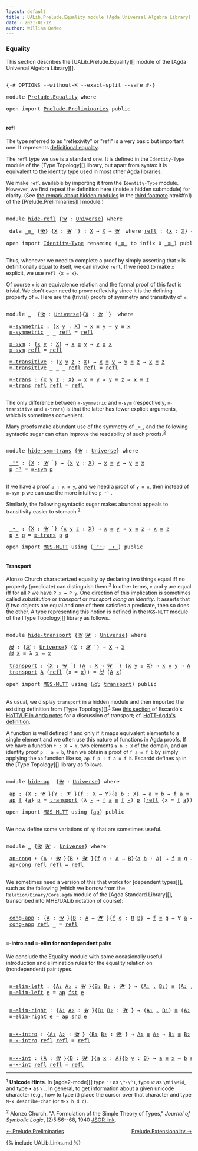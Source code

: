 ```yaml
---
layout: default
title : UALib.Prelude.Equality module (Agda Universal Algebra Library)
date : 2021-01-12
author: William DeMeo
---
```


### <a id="equality">Equality</a>

This section describes the [UALib.Prelude.Equality][] module of the [Agda Universal Algebra Library][].

<pre class="Agda">

<a id="291" class="Symbol">{-#</a> <a id="295" class="Keyword">OPTIONS</a> <a id="303" class="Pragma">--without-K</a> <a id="315" class="Pragma">--exact-split</a> <a id="329" class="Pragma">--safe</a> <a id="336" class="Symbol">#-}</a>

<a id="341" class="Keyword">module</a> <a id="348" href="Prelude.Equality.html" class="Module">Prelude.Equality</a> <a id="365" class="Keyword">where</a>

<a id="372" class="Keyword">open</a> <a id="377" class="Keyword">import</a> <a id="384" href="Prelude.Preliminaries.html" class="Module">Prelude.Preliminaries</a> <a id="406" class="Keyword">public</a>

</pre>

#### <a id="refl">refl</a>

The type referred to as "reflexivity" or "refl" is a very basic but important one. It represents [definitional equality](https://ncatlab.org/nlab/show/equality#definitional_equality).

The `refl` type we use is a standard one. It is defined in the `Identity-Type` module of the [Type Topology][] library, but apart from syntax it is equivalent to the identity type used in most other Agda libraries.

We make `refl` available by importing it from the `Identity-Type` module.  However, we first repeat the definition here (inside a hidden submodule) for clarity. (See [the remark about hidden modules](Prelude.Equality.html#fn3) in the [third footnote](Prelude.Preliminaries.html#fn3).html#fn1) of the [Prelude.Preliminaries][] module.)

<pre class="Agda">

<a id="1205" class="Keyword">module</a> <a id="hide-refl"></a><a id="1212" href="Prelude.Equality.html#1212" class="Module">hide-refl</a> <a id="1222" class="Symbol">{</a><a id="1223" href="Prelude.Equality.html#1223" class="Bound">𝓤</a> <a id="1225" class="Symbol">:</a> <a id="1227" href="Agda.Primitive.html#423" class="Postulate">Universe</a><a id="1235" class="Symbol">}</a> <a id="1237" class="Keyword">where</a>

 <a id="1245" class="Keyword">data</a> <a id="hide-refl._≡_"></a><a id="1250" href="Prelude.Equality.html#1250" class="Datatype Operator">_≡_</a> <a id="1254" class="Symbol">{</a><a id="1255" href="Prelude.Equality.html#1255" class="Bound">𝓤</a><a id="1256" class="Symbol">}</a> <a id="1258" class="Symbol">{</a><a id="1259" href="Prelude.Equality.html#1259" class="Bound">X</a> <a id="1261" class="Symbol">:</a> <a id="1263" href="Prelude.Equality.html#1255" class="Bound">𝓤</a> <a id="1265" href="Universes.html#403" class="Function Operator">̇</a> <a id="1267" class="Symbol">}</a> <a id="1269" class="Symbol">:</a> <a id="1271" href="Prelude.Equality.html#1259" class="Bound">X</a> <a id="1273" class="Symbol">→</a> <a id="1275" href="Prelude.Equality.html#1259" class="Bound">X</a> <a id="1277" class="Symbol">→</a> <a id="1279" href="Prelude.Equality.html#1255" class="Bound">𝓤</a> <a id="1281" href="Universes.html#403" class="Function Operator">̇</a> <a id="1283" class="Keyword">where</a> <a id="hide-refl._≡_.refl"></a><a id="1289" href="Prelude.Equality.html#1289" class="InductiveConstructor">refl</a> <a id="1294" class="Symbol">:</a> <a id="1296" class="Symbol">{</a><a id="1297" href="Prelude.Equality.html#1297" class="Bound">x</a> <a id="1299" class="Symbol">:</a> <a id="1301" href="Prelude.Equality.html#1259" class="Bound">X</a><a id="1302" class="Symbol">}</a> <a id="1304" class="Symbol">→</a> <a id="1306" href="Prelude.Equality.html#1297" class="Bound">x</a> <a id="1308" href="Prelude.Equality.html#1250" class="Datatype Operator">≡</a> <a id="1310" href="Prelude.Equality.html#1297" class="Bound">x</a>

<a id="1313" class="Keyword">open</a> <a id="1318" class="Keyword">import</a> <a id="1325" href="Identity-Type.html" class="Module">Identity-Type</a> <a id="1339" class="Keyword">renaming</a> <a id="1348" class="Symbol">(</a><a id="1349" href="Identity-Type.html#121" class="Datatype Operator">_≡_</a> <a id="1353" class="Symbol">to</a> <a id="1356" class="Keyword">infix</a> <a id="1362" class="Number">0</a> <a id="_≡_"></a><a id="1364" href="Prelude.Equality.html#1364" class="Datatype Operator">_≡_</a><a id="1367" class="Symbol">)</a> <a id="1369" class="Keyword">public</a>

</pre>

Thus, whenever we need to complete a proof by simply asserting that `x` is definitionally equal to itself, we can invoke `refl`.  If we need to make `x` explicit, we use `refl {x = x}`.

Of course `≡` is an equivalence relation and the formal proof of this fact is trivial. We don't even need to prove reflexivity since it is the defining property of `≡`.  Here are the (trivial) proofs of symmetry and transitivity of `≡`.

<pre class="Agda">

<a id="1828" class="Keyword">module</a> <a id="1835" href="Prelude.Equality.html#1835" class="Module">_</a>  <a id="1838" class="Symbol">{</a><a id="1839" href="Prelude.Equality.html#1839" class="Bound">𝓤</a> <a id="1841" class="Symbol">:</a> <a id="1843" href="Agda.Primitive.html#423" class="Postulate">Universe</a><a id="1851" class="Symbol">}{</a><a id="1853" href="Prelude.Equality.html#1853" class="Bound">X</a> <a id="1855" class="Symbol">:</a> <a id="1857" href="Prelude.Equality.html#1839" class="Bound">𝓤</a> <a id="1859" href="Universes.html#403" class="Function Operator">̇</a> <a id="1861" class="Symbol">}</a>  <a id="1864" class="Keyword">where</a>

 <a id="1872" href="Prelude.Equality.html#1872" class="Function">≡-symmetric</a> <a id="1884" class="Symbol">:</a> <a id="1886" class="Symbol">(</a><a id="1887" href="Prelude.Equality.html#1887" class="Bound">x</a> <a id="1889" href="Prelude.Equality.html#1889" class="Bound">y</a> <a id="1891" class="Symbol">:</a> <a id="1893" href="Prelude.Equality.html#1853" class="Bound">X</a><a id="1894" class="Symbol">)</a> <a id="1896" class="Symbol">→</a> <a id="1898" href="Prelude.Equality.html#1887" class="Bound">x</a> <a id="1900" href="Prelude.Equality.html#1364" class="Datatype Operator">≡</a> <a id="1902" href="Prelude.Equality.html#1889" class="Bound">y</a> <a id="1904" class="Symbol">→</a> <a id="1906" href="Prelude.Equality.html#1889" class="Bound">y</a> <a id="1908" href="Prelude.Equality.html#1364" class="Datatype Operator">≡</a> <a id="1910" href="Prelude.Equality.html#1887" class="Bound">x</a>
 <a id="1913" href="Prelude.Equality.html#1872" class="Function">≡-symmetric</a> <a id="1925" class="Symbol">_</a> <a id="1927" class="Symbol">_</a> <a id="1929" href="Identity-Type.html#162" class="InductiveConstructor">refl</a> <a id="1934" class="Symbol">=</a> <a id="1936" href="Identity-Type.html#162" class="InductiveConstructor">refl</a>

 <a id="1943" href="Prelude.Equality.html#1943" class="Function">≡-sym</a> <a id="1949" class="Symbol">:</a> <a id="1951" class="Symbol">{</a><a id="1952" href="Prelude.Equality.html#1952" class="Bound">x</a> <a id="1954" href="Prelude.Equality.html#1954" class="Bound">y</a> <a id="1956" class="Symbol">:</a> <a id="1958" href="Prelude.Equality.html#1853" class="Bound">X</a><a id="1959" class="Symbol">}</a> <a id="1961" class="Symbol">→</a> <a id="1963" href="Prelude.Equality.html#1952" class="Bound">x</a> <a id="1965" href="Prelude.Equality.html#1364" class="Datatype Operator">≡</a> <a id="1967" href="Prelude.Equality.html#1954" class="Bound">y</a> <a id="1969" class="Symbol">→</a> <a id="1971" href="Prelude.Equality.html#1954" class="Bound">y</a> <a id="1973" href="Prelude.Equality.html#1364" class="Datatype Operator">≡</a> <a id="1975" href="Prelude.Equality.html#1952" class="Bound">x</a>
 <a id="1978" href="Prelude.Equality.html#1943" class="Function">≡-sym</a> <a id="1984" href="Identity-Type.html#162" class="InductiveConstructor">refl</a> <a id="1989" class="Symbol">=</a> <a id="1991" href="Identity-Type.html#162" class="InductiveConstructor">refl</a>

 <a id="1998" href="Prelude.Equality.html#1998" class="Function">≡-transitive</a> <a id="2011" class="Symbol">:</a> <a id="2013" class="Symbol">(</a><a id="2014" href="Prelude.Equality.html#2014" class="Bound">x</a> <a id="2016" href="Prelude.Equality.html#2016" class="Bound">y</a> <a id="2018" href="Prelude.Equality.html#2018" class="Bound">z</a> <a id="2020" class="Symbol">:</a> <a id="2022" href="Prelude.Equality.html#1853" class="Bound">X</a><a id="2023" class="Symbol">)</a> <a id="2025" class="Symbol">→</a> <a id="2027" href="Prelude.Equality.html#2014" class="Bound">x</a> <a id="2029" href="Prelude.Equality.html#1364" class="Datatype Operator">≡</a> <a id="2031" href="Prelude.Equality.html#2016" class="Bound">y</a> <a id="2033" class="Symbol">→</a> <a id="2035" href="Prelude.Equality.html#2016" class="Bound">y</a> <a id="2037" href="Prelude.Equality.html#1364" class="Datatype Operator">≡</a> <a id="2039" href="Prelude.Equality.html#2018" class="Bound">z</a> <a id="2041" class="Symbol">→</a> <a id="2043" href="Prelude.Equality.html#2014" class="Bound">x</a> <a id="2045" href="Prelude.Equality.html#1364" class="Datatype Operator">≡</a> <a id="2047" href="Prelude.Equality.html#2018" class="Bound">z</a>
 <a id="2050" href="Prelude.Equality.html#1998" class="Function">≡-transitive</a> <a id="2063" class="Symbol">_</a> <a id="2065" class="Symbol">_</a> <a id="2067" class="Symbol">_</a> <a id="2069" href="Identity-Type.html#162" class="InductiveConstructor">refl</a> <a id="2074" href="Identity-Type.html#162" class="InductiveConstructor">refl</a> <a id="2079" class="Symbol">=</a> <a id="2081" href="Identity-Type.html#162" class="InductiveConstructor">refl</a>

 <a id="2088" href="Prelude.Equality.html#2088" class="Function">≡-trans</a> <a id="2096" class="Symbol">:</a> <a id="2098" class="Symbol">{</a><a id="2099" href="Prelude.Equality.html#2099" class="Bound">x</a> <a id="2101" href="Prelude.Equality.html#2101" class="Bound">y</a> <a id="2103" href="Prelude.Equality.html#2103" class="Bound">z</a> <a id="2105" class="Symbol">:</a> <a id="2107" href="Prelude.Equality.html#1853" class="Bound">X</a><a id="2108" class="Symbol">}</a> <a id="2110" class="Symbol">→</a> <a id="2112" href="Prelude.Equality.html#2099" class="Bound">x</a> <a id="2114" href="Prelude.Equality.html#1364" class="Datatype Operator">≡</a> <a id="2116" href="Prelude.Equality.html#2101" class="Bound">y</a> <a id="2118" class="Symbol">→</a> <a id="2120" href="Prelude.Equality.html#2101" class="Bound">y</a> <a id="2122" href="Prelude.Equality.html#1364" class="Datatype Operator">≡</a> <a id="2124" href="Prelude.Equality.html#2103" class="Bound">z</a> <a id="2126" class="Symbol">→</a> <a id="2128" href="Prelude.Equality.html#2099" class="Bound">x</a> <a id="2130" href="Prelude.Equality.html#1364" class="Datatype Operator">≡</a> <a id="2132" href="Prelude.Equality.html#2103" class="Bound">z</a>
 <a id="2135" href="Prelude.Equality.html#2088" class="Function">≡-trans</a> <a id="2143" href="Identity-Type.html#162" class="InductiveConstructor">refl</a> <a id="2148" href="Identity-Type.html#162" class="InductiveConstructor">refl</a> <a id="2153" class="Symbol">=</a> <a id="2155" href="Identity-Type.html#162" class="InductiveConstructor">refl</a>

</pre>

The only difference between `≡-symmetric` and `≡-sym` (respectively, `≡-transitive` and `≡-trans`) is that the latter has fewer explicit arguments, which is sometimes convenient.

Many proofs make abundant use of the symmetry of `_≡_`, and the following syntactic sugar can often improve the readability of such proofs.<sup>[2](Prelude.Equality.html#fn2)</sup>

<pre class="Agda">

<a id="2549" class="Keyword">module</a> <a id="hide-sym-trans"></a><a id="2556" href="Prelude.Equality.html#2556" class="Module">hide-sym-trans</a> <a id="2571" class="Symbol">{</a><a id="2572" href="Prelude.Equality.html#2572" class="Bound">𝓤</a> <a id="2574" class="Symbol">:</a> <a id="2576" href="Agda.Primitive.html#423" class="Postulate">Universe</a><a id="2584" class="Symbol">}</a> <a id="2586" class="Keyword">where</a>

 <a id="hide-sym-trans._⁻¹"></a><a id="2594" href="Prelude.Equality.html#2594" class="Function Operator">_⁻¹</a> <a id="2598" class="Symbol">:</a> <a id="2600" class="Symbol">{</a><a id="2601" href="Prelude.Equality.html#2601" class="Bound">X</a> <a id="2603" class="Symbol">:</a> <a id="2605" href="Prelude.Equality.html#2572" class="Bound">𝓤</a> <a id="2607" href="Universes.html#403" class="Function Operator">̇</a> <a id="2609" class="Symbol">}</a> <a id="2611" class="Symbol">→</a> <a id="2613" class="Symbol">{</a><a id="2614" href="Prelude.Equality.html#2614" class="Bound">x</a> <a id="2616" href="Prelude.Equality.html#2616" class="Bound">y</a> <a id="2618" class="Symbol">:</a> <a id="2620" href="Prelude.Equality.html#2601" class="Bound">X</a><a id="2621" class="Symbol">}</a> <a id="2623" class="Symbol">→</a> <a id="2625" href="Prelude.Equality.html#2614" class="Bound">x</a> <a id="2627" href="Prelude.Equality.html#1364" class="Datatype Operator">≡</a> <a id="2629" href="Prelude.Equality.html#2616" class="Bound">y</a> <a id="2631" class="Symbol">→</a> <a id="2633" href="Prelude.Equality.html#2616" class="Bound">y</a> <a id="2635" href="Prelude.Equality.html#1364" class="Datatype Operator">≡</a> <a id="2637" href="Prelude.Equality.html#2614" class="Bound">x</a>
 <a id="2640" href="Prelude.Equality.html#2640" class="Bound">p</a> <a id="2642" href="Prelude.Equality.html#2594" class="Function Operator">⁻¹</a> <a id="2645" class="Symbol">=</a> <a id="2647" href="Prelude.Equality.html#1943" class="Function">≡-sym</a> <a id="2653" href="Prelude.Equality.html#2640" class="Bound">p</a>

</pre>

If we have a proof `p : x ≡ y`, and we need a proof of `y ≡ x`, then instead of `≡-sym p` we can use the more intuitive `p ⁻¹` .

Similarly, the following syntactic sugar makes abundant appeals to transitivity easier to stomach.<sup>[2](Prelude.Equality.html#fn2)</sup>

<pre class="Agda">

 <a id="hide-sym-trans._∙_"></a><a id="2954" href="Prelude.Equality.html#2954" class="Function Operator">_∙_</a> <a id="2958" class="Symbol">:</a> <a id="2960" class="Symbol">{</a><a id="2961" href="Prelude.Equality.html#2961" class="Bound">X</a> <a id="2963" class="Symbol">:</a> <a id="2965" href="Prelude.Equality.html#2572" class="Bound">𝓤</a> <a id="2967" href="Universes.html#403" class="Function Operator">̇</a> <a id="2969" class="Symbol">}</a> <a id="2971" class="Symbol">{</a><a id="2972" href="Prelude.Equality.html#2972" class="Bound">x</a> <a id="2974" href="Prelude.Equality.html#2974" class="Bound">y</a> <a id="2976" href="Prelude.Equality.html#2976" class="Bound">z</a> <a id="2978" class="Symbol">:</a> <a id="2980" href="Prelude.Equality.html#2961" class="Bound">X</a><a id="2981" class="Symbol">}</a> <a id="2983" class="Symbol">→</a> <a id="2985" href="Prelude.Equality.html#2972" class="Bound">x</a> <a id="2987" href="Prelude.Equality.html#1364" class="Datatype Operator">≡</a> <a id="2989" href="Prelude.Equality.html#2974" class="Bound">y</a> <a id="2991" class="Symbol">→</a> <a id="2993" href="Prelude.Equality.html#2974" class="Bound">y</a> <a id="2995" href="Prelude.Equality.html#1364" class="Datatype Operator">≡</a> <a id="2997" href="Prelude.Equality.html#2976" class="Bound">z</a> <a id="2999" class="Symbol">→</a> <a id="3001" href="Prelude.Equality.html#2972" class="Bound">x</a> <a id="3003" href="Prelude.Equality.html#1364" class="Datatype Operator">≡</a> <a id="3005" href="Prelude.Equality.html#2976" class="Bound">z</a>
 <a id="3008" href="Prelude.Equality.html#3008" class="Bound">p</a> <a id="3010" href="Prelude.Equality.html#2954" class="Function Operator">∙</a> <a id="3012" href="Prelude.Equality.html#3012" class="Bound">q</a> <a id="3014" class="Symbol">=</a> <a id="3016" href="Prelude.Equality.html#2088" class="Function">≡-trans</a> <a id="3024" href="Prelude.Equality.html#3008" class="Bound">p</a> <a id="3026" href="Prelude.Equality.html#3012" class="Bound">q</a>

<a id="3029" class="Keyword">open</a> <a id="3034" class="Keyword">import</a> <a id="3041" href="MGS-MLTT.html" class="Module">MGS-MLTT</a> <a id="3050" class="Keyword">using</a> <a id="3056" class="Symbol">(</a><a id="3057" href="MGS-MLTT.html#6125" class="Function Operator">_⁻¹</a><a id="3060" class="Symbol">;</a> <a id="3062" href="MGS-MLTT.html#5910" class="Function Operator">_∙_</a><a id="3065" class="Symbol">)</a> <a id="3067" class="Keyword">public</a>

</pre>

#### <a id="transport">Transport</a>

Alonzo Church characterized equality by declaring two things equal iff no property (predicate) can distinguish them.<sup>[3](Prelude.Equality.html#fn3)</sup>  In other terms, `x` and `y` are equal iff for all `P` we have `P x → P y`.  One direction of this implication is sometimes called *substitution* or *transport* or *transport along an identity*.  It asserts that *if* two objects are equal and one of them satisfies a predicate, then so does the other. A type representing this notion is defined in the `MGS-MLTT` module of the [Type Topology][] library as follows.

<pre class="Agda">

<a id="3713" class="Keyword">module</a> <a id="hide-transport"></a><a id="3720" href="Prelude.Equality.html#3720" class="Module">hide-transport</a> <a id="3735" class="Symbol">{</a><a id="3736" href="Prelude.Equality.html#3736" class="Bound">𝓤</a> <a id="3738" href="Prelude.Equality.html#3738" class="Bound">𝓦</a> <a id="3740" class="Symbol">:</a> <a id="3742" href="Agda.Primitive.html#423" class="Postulate">Universe</a><a id="3750" class="Symbol">}</a> <a id="3752" class="Keyword">where</a>

 <a id="hide-transport.𝑖𝑑"></a><a id="3760" href="Prelude.Equality.html#3760" class="Function">𝑖𝑑</a> <a id="3763" class="Symbol">:</a> <a id="3765" class="Symbol">{</a><a id="3766" href="Prelude.Equality.html#3766" class="Bound">𝓧</a> <a id="3768" class="Symbol">:</a> <a id="3770" href="Agda.Primitive.html#423" class="Postulate">Universe</a><a id="3778" class="Symbol">}</a> <a id="3780" class="Symbol">(</a><a id="3781" href="Prelude.Equality.html#3781" class="Bound">X</a> <a id="3783" class="Symbol">:</a> <a id="3785" href="Prelude.Equality.html#3766" class="Bound">𝓧</a> <a id="3787" href="Universes.html#403" class="Function Operator">̇</a> <a id="3789" class="Symbol">)</a> <a id="3791" class="Symbol">→</a> <a id="3793" href="Prelude.Equality.html#3781" class="Bound">X</a> <a id="3795" class="Symbol">→</a> <a id="3797" href="Prelude.Equality.html#3781" class="Bound">X</a>
 <a id="3800" href="Prelude.Equality.html#3760" class="Function">𝑖𝑑</a> <a id="3803" href="Prelude.Equality.html#3803" class="Bound">X</a> <a id="3805" class="Symbol">=</a> <a id="3807" class="Symbol">λ</a> <a id="3809" href="Prelude.Equality.html#3809" class="Bound">x</a> <a id="3811" class="Symbol">→</a> <a id="3813" href="Prelude.Equality.html#3809" class="Bound">x</a>

 <a id="hide-transport.transport"></a><a id="3817" href="Prelude.Equality.html#3817" class="Function">transport</a> <a id="3827" class="Symbol">:</a> <a id="3829" class="Symbol">{</a><a id="3830" href="Prelude.Equality.html#3830" class="Bound">X</a> <a id="3832" class="Symbol">:</a> <a id="3834" href="Prelude.Equality.html#3736" class="Bound">𝓤</a> <a id="3836" href="Universes.html#403" class="Function Operator">̇</a> <a id="3838" class="Symbol">}</a> <a id="3840" class="Symbol">(</a><a id="3841" href="Prelude.Equality.html#3841" class="Bound">A</a> <a id="3843" class="Symbol">:</a> <a id="3845" href="Prelude.Equality.html#3830" class="Bound">X</a> <a id="3847" class="Symbol">→</a> <a id="3849" href="Prelude.Equality.html#3738" class="Bound">𝓦</a> <a id="3851" href="Universes.html#403" class="Function Operator">̇</a> <a id="3853" class="Symbol">)</a> <a id="3855" class="Symbol">{</a><a id="3856" href="Prelude.Equality.html#3856" class="Bound">x</a> <a id="3858" href="Prelude.Equality.html#3858" class="Bound">y</a> <a id="3860" class="Symbol">:</a> <a id="3862" href="Prelude.Equality.html#3830" class="Bound">X</a><a id="3863" class="Symbol">}</a> <a id="3865" class="Symbol">→</a> <a id="3867" href="Prelude.Equality.html#3856" class="Bound">x</a> <a id="3869" href="Prelude.Equality.html#1364" class="Datatype Operator">≡</a> <a id="3871" href="Prelude.Equality.html#3858" class="Bound">y</a> <a id="3873" class="Symbol">→</a> <a id="3875" href="Prelude.Equality.html#3841" class="Bound">A</a> <a id="3877" href="Prelude.Equality.html#3856" class="Bound">x</a> <a id="3879" class="Symbol">→</a> <a id="3881" href="Prelude.Equality.html#3841" class="Bound">A</a> <a id="3883" href="Prelude.Equality.html#3858" class="Bound">y</a>
 <a id="3886" href="Prelude.Equality.html#3817" class="Function">transport</a> <a id="3896" href="Prelude.Equality.html#3896" class="Bound">A</a> <a id="3898" class="Symbol">(</a><a id="3899" href="Identity-Type.html#162" class="InductiveConstructor">refl</a> <a id="3904" class="Symbol">{</a><a id="3905" class="Argument">x</a> <a id="3907" class="Symbol">=</a> <a id="3909" href="Prelude.Equality.html#3909" class="Bound">x</a><a id="3910" class="Symbol">})</a> <a id="3913" class="Symbol">=</a> <a id="3915" href="Prelude.Equality.html#3760" class="Function">𝑖𝑑</a> <a id="3918" class="Symbol">(</a><a id="3919" href="Prelude.Equality.html#3896" class="Bound">A</a> <a id="3921" href="Prelude.Equality.html#3909" class="Bound">x</a><a id="3922" class="Symbol">)</a>

<a id="3925" class="Keyword">open</a> <a id="3930" class="Keyword">import</a> <a id="3937" href="MGS-MLTT.html" class="Module">MGS-MLTT</a> <a id="3946" class="Keyword">using</a> <a id="3952" class="Symbol">(</a><a id="3953" href="MGS-MLTT.html#3778" class="Function">𝑖𝑑</a><a id="3955" class="Symbol">;</a> <a id="3957" href="MGS-MLTT.html#4946" class="Function">transport</a><a id="3966" class="Symbol">)</a> <a id="3968" class="Keyword">public</a>

</pre>

As usual, we display `transport` in a hidden module and then imported the existing definition from [Type Topology][].<sup>[1](Preliminaries.Equality.html#fn1)</sup> See [this section](https://www.cs.bham.ac.uk/~mhe/HoTT-UF-in-Agda-Lecture-Notes/HoTT-UF-Agda.html#70309) of Escardó's [HoTT/UF in Agda notes](https://www.cs.bham.ac.uk/~mhe/HoTT-UF-in-Agda-Lecture-Notes/HoTT-UF-Agda.html) for a discussion of transport; cf. [HoTT-Agda's definition](https://github.com/HoTT/HoTT-Agda/blob/master/core/lib/Base.agda).

A function is well defined if and only if it maps equivalent elements to a single element and we often use this nature of functions in Agda proofs.  If we have a function `f : X → Y`, two elements `a b : X` of the domain, and an identity proof `p : a ≡ b`, then we obtain a proof of `f a ≡ f b` by simply applying the `ap` function like so, `ap f p : f a ≡ f b`. Escardó defines `ap` in the [Type Topology][] library as follows.

<pre class="Agda">

<a id="4947" class="Keyword">module</a> <a id="hide-ap"></a><a id="4954" href="Prelude.Equality.html#4954" class="Module">hide-ap</a>  <a id="4963" class="Symbol">{</a><a id="4964" href="Prelude.Equality.html#4964" class="Bound">𝓤</a> <a id="4966" class="Symbol">:</a> <a id="4968" href="Agda.Primitive.html#423" class="Postulate">Universe</a><a id="4976" class="Symbol">}</a> <a id="4978" class="Keyword">where</a>

 <a id="hide-ap.ap"></a><a id="4986" href="Prelude.Equality.html#4986" class="Function">ap</a> <a id="4989" class="Symbol">:</a> <a id="4991" class="Symbol">{</a><a id="4992" href="Prelude.Equality.html#4992" class="Bound">X</a> <a id="4994" class="Symbol">:</a> <a id="4996" href="Prelude.Equality.html#4964" class="Bound">𝓤</a> <a id="4998" href="Universes.html#403" class="Function Operator">̇</a><a id="4999" class="Symbol">}{</a><a id="5001" href="Prelude.Equality.html#5001" class="Bound">Y</a> <a id="5003" class="Symbol">:</a> <a id="5005" href="Universes.html#262" class="Generalizable">𝓥</a> <a id="5007" href="Universes.html#403" class="Function Operator">̇</a><a id="5008" class="Symbol">}(</a><a id="5010" href="Prelude.Equality.html#5010" class="Bound">f</a> <a id="5012" class="Symbol">:</a> <a id="5014" href="Prelude.Equality.html#4992" class="Bound">X</a> <a id="5016" class="Symbol">→</a> <a id="5018" href="Prelude.Equality.html#5001" class="Bound">Y</a><a id="5019" class="Symbol">){</a><a id="5021" href="Prelude.Equality.html#5021" class="Bound">a</a> <a id="5023" href="Prelude.Equality.html#5023" class="Bound">b</a> <a id="5025" class="Symbol">:</a> <a id="5027" href="Prelude.Equality.html#4992" class="Bound">X</a><a id="5028" class="Symbol">}</a> <a id="5030" class="Symbol">→</a> <a id="5032" href="Prelude.Equality.html#5021" class="Bound">a</a> <a id="5034" href="Prelude.Equality.html#1364" class="Datatype Operator">≡</a> <a id="5036" href="Prelude.Equality.html#5023" class="Bound">b</a> <a id="5038" class="Symbol">→</a> <a id="5040" href="Prelude.Equality.html#5010" class="Bound">f</a> <a id="5042" href="Prelude.Equality.html#5021" class="Bound">a</a> <a id="5044" href="Prelude.Equality.html#1364" class="Datatype Operator">≡</a> <a id="5046" href="Prelude.Equality.html#5010" class="Bound">f</a> <a id="5048" href="Prelude.Equality.html#5023" class="Bound">b</a>
 <a id="5051" href="Prelude.Equality.html#4986" class="Function">ap</a> <a id="5054" href="Prelude.Equality.html#5054" class="Bound">f</a> <a id="5056" class="Symbol">{</a><a id="5057" href="Prelude.Equality.html#5057" class="Bound">a</a><a id="5058" class="Symbol">}</a> <a id="5060" href="Prelude.Equality.html#5060" class="Bound">p</a> <a id="5062" class="Symbol">=</a> <a id="5064" href="MGS-MLTT.html#4946" class="Function">transport</a> <a id="5074" class="Symbol">(λ</a> <a id="5077" href="Prelude.Equality.html#5077" class="Bound">-</a> <a id="5079" class="Symbol">→</a> <a id="5081" href="Prelude.Equality.html#5054" class="Bound">f</a> <a id="5083" href="Prelude.Equality.html#5057" class="Bound">a</a> <a id="5085" href="Prelude.Equality.html#1364" class="Datatype Operator">≡</a> <a id="5087" href="Prelude.Equality.html#5054" class="Bound">f</a> <a id="5089" href="Prelude.Equality.html#5077" class="Bound">-</a><a id="5090" class="Symbol">)</a> <a id="5092" href="Prelude.Equality.html#5060" class="Bound">p</a> <a id="5094" class="Symbol">(</a><a id="5095" href="Identity-Type.html#162" class="InductiveConstructor">refl</a> <a id="5100" class="Symbol">{</a><a id="5101" class="Argument">x</a> <a id="5103" class="Symbol">=</a> <a id="5105" href="Prelude.Equality.html#5054" class="Bound">f</a> <a id="5107" href="Prelude.Equality.html#5057" class="Bound">a</a><a id="5108" class="Symbol">})</a>

<a id="5112" class="Keyword">open</a> <a id="5117" class="Keyword">import</a> <a id="5124" href="MGS-MLTT.html" class="Module">MGS-MLTT</a> <a id="5133" class="Keyword">using</a> <a id="5139" class="Symbol">(</a><a id="5140" href="MGS-MLTT.html#6613" class="Function">ap</a><a id="5142" class="Symbol">)</a> <a id="5144" class="Keyword">public</a>

</pre>

We now define some variations of `ap` that are sometimes useful.

<pre class="Agda">

<a id="5244" class="Keyword">module</a> <a id="5251" href="Prelude.Equality.html#5251" class="Module">_</a> <a id="5253" class="Symbol">{</a><a id="5254" href="Prelude.Equality.html#5254" class="Bound">𝓤</a> <a id="5256" href="Prelude.Equality.html#5256" class="Bound">𝓦</a> <a id="5258" class="Symbol">:</a> <a id="5260" href="Agda.Primitive.html#423" class="Postulate">Universe</a><a id="5268" class="Symbol">}</a> <a id="5270" class="Keyword">where</a>

 <a id="5278" href="Prelude.Equality.html#5278" class="Function">ap-cong</a> <a id="5286" class="Symbol">:</a> <a id="5288" class="Symbol">{</a><a id="5289" href="Prelude.Equality.html#5289" class="Bound">A</a> <a id="5291" class="Symbol">:</a> <a id="5293" href="Prelude.Equality.html#5254" class="Bound">𝓤</a> <a id="5295" href="Universes.html#403" class="Function Operator">̇</a><a id="5296" class="Symbol">}{</a><a id="5298" href="Prelude.Equality.html#5298" class="Bound">B</a> <a id="5300" class="Symbol">:</a> <a id="5302" href="Prelude.Equality.html#5256" class="Bound">𝓦</a> <a id="5304" href="Universes.html#403" class="Function Operator">̇</a><a id="5305" class="Symbol">}{</a><a id="5307" href="Prelude.Equality.html#5307" class="Bound">f</a> <a id="5309" href="Prelude.Equality.html#5309" class="Bound">g</a> <a id="5311" class="Symbol">:</a> <a id="5313" href="Prelude.Equality.html#5289" class="Bound">A</a> <a id="5315" class="Symbol">→</a> <a id="5317" href="Prelude.Equality.html#5298" class="Bound">B</a><a id="5318" class="Symbol">}{</a><a id="5320" href="Prelude.Equality.html#5320" class="Bound">a</a> <a id="5322" href="Prelude.Equality.html#5322" class="Bound">b</a> <a id="5324" class="Symbol">:</a> <a id="5326" href="Prelude.Equality.html#5289" class="Bound">A</a><a id="5327" class="Symbol">}</a> <a id="5329" class="Symbol">→</a> <a id="5331" href="Prelude.Equality.html#5307" class="Bound">f</a> <a id="5333" href="Prelude.Equality.html#1364" class="Datatype Operator">≡</a> <a id="5335" href="Prelude.Equality.html#5309" class="Bound">g</a> <a id="5337" class="Symbol">→</a> <a id="5339" href="Prelude.Equality.html#5320" class="Bound">a</a> <a id="5341" href="Prelude.Equality.html#1364" class="Datatype Operator">≡</a> <a id="5343" href="Prelude.Equality.html#5322" class="Bound">b</a> <a id="5345" class="Symbol">→</a> <a id="5347" href="Prelude.Equality.html#5307" class="Bound">f</a> <a id="5349" href="Prelude.Equality.html#5320" class="Bound">a</a> <a id="5351" href="Prelude.Equality.html#1364" class="Datatype Operator">≡</a> <a id="5353" href="Prelude.Equality.html#5309" class="Bound">g</a> <a id="5355" href="Prelude.Equality.html#5322" class="Bound">b</a>
 <a id="5358" href="Prelude.Equality.html#5278" class="Function">ap-cong</a> <a id="5366" href="Identity-Type.html#162" class="InductiveConstructor">refl</a> <a id="5371" href="Identity-Type.html#162" class="InductiveConstructor">refl</a> <a id="5376" class="Symbol">=</a> <a id="5378" href="Identity-Type.html#162" class="InductiveConstructor">refl</a>

</pre>

We sometimes need a version of this that works for [dependent types][], such as the following (which we borrow from the `Relation/Binary/Core.agda` module of the [Agda Standard Library][], transcribed into MHE/UALib notation of course):

<pre class="Agda">

 <a id="5649" href="Prelude.Equality.html#5649" class="Function">cong-app</a> <a id="5658" class="Symbol">:</a> <a id="5660" class="Symbol">{</a><a id="5661" href="Prelude.Equality.html#5661" class="Bound">A</a> <a id="5663" class="Symbol">:</a> <a id="5665" href="Prelude.Equality.html#5254" class="Bound">𝓤</a> <a id="5667" href="Universes.html#403" class="Function Operator">̇</a><a id="5668" class="Symbol">}{</a><a id="5670" href="Prelude.Equality.html#5670" class="Bound">B</a> <a id="5672" class="Symbol">:</a> <a id="5674" href="Prelude.Equality.html#5661" class="Bound">A</a> <a id="5676" class="Symbol">→</a> <a id="5678" href="Prelude.Equality.html#5256" class="Bound">𝓦</a> <a id="5680" href="Universes.html#403" class="Function Operator">̇</a><a id="5681" class="Symbol">}{</a><a id="5683" href="Prelude.Equality.html#5683" class="Bound">f</a> <a id="5685" href="Prelude.Equality.html#5685" class="Bound">g</a> <a id="5687" class="Symbol">:</a> <a id="5689" href="MGS-MLTT.html#3562" class="Function">Π</a> <a id="5691" href="Prelude.Equality.html#5670" class="Bound">B</a><a id="5692" class="Symbol">}</a> <a id="5694" class="Symbol">→</a> <a id="5696" href="Prelude.Equality.html#5683" class="Bound">f</a> <a id="5698" href="Prelude.Equality.html#1364" class="Datatype Operator">≡</a> <a id="5700" href="Prelude.Equality.html#5685" class="Bound">g</a> <a id="5702" class="Symbol">→</a> <a id="5704" class="Symbol">∀</a> <a id="5706" href="Prelude.Equality.html#5706" class="Bound">a</a> <a id="5708" class="Symbol">→</a> <a id="5710" href="Prelude.Equality.html#5683" class="Bound">f</a> <a id="5712" href="Prelude.Equality.html#5706" class="Bound">a</a> <a id="5714" href="Prelude.Equality.html#1364" class="Datatype Operator">≡</a> <a id="5716" href="Prelude.Equality.html#5685" class="Bound">g</a> <a id="5718" href="Prelude.Equality.html#5706" class="Bound">a</a>
 <a id="5721" href="Prelude.Equality.html#5649" class="Function">cong-app</a> <a id="5730" href="Identity-Type.html#162" class="InductiveConstructor">refl</a> <a id="5735" class="Symbol">_</a> <a id="5737" class="Symbol">=</a> <a id="5739" href="Identity-Type.html#162" class="InductiveConstructor">refl</a>

</pre>




#### <a id="≡-intro-and-≡-elim-for-nondependent-pairs">≡-intro and ≡-elim for nondependent pairs</a>

We conclude the Equality module with some occasionally useful introduction and elimination rules for the equality relation on (nondependent) pair types.


<pre class="Agda">

 <a id="6032" href="Prelude.Equality.html#6032" class="Function">≡-elim-left</a> <a id="6044" class="Symbol">:</a> <a id="6046" class="Symbol">{</a><a id="6047" href="Prelude.Equality.html#6047" class="Bound">A₁</a> <a id="6050" href="Prelude.Equality.html#6050" class="Bound">A₂</a> <a id="6053" class="Symbol">:</a> <a id="6055" href="Prelude.Equality.html#5254" class="Bound">𝓤</a> <a id="6057" href="Universes.html#403" class="Function Operator">̇</a><a id="6058" class="Symbol">}{</a><a id="6060" href="Prelude.Equality.html#6060" class="Bound">B₁</a> <a id="6063" href="Prelude.Equality.html#6063" class="Bound">B₂</a> <a id="6066" class="Symbol">:</a> <a id="6068" href="Prelude.Equality.html#5256" class="Bound">𝓦</a> <a id="6070" href="Universes.html#403" class="Function Operator">̇</a><a id="6071" class="Symbol">}</a> <a id="6073" class="Symbol">→</a> <a id="6075" class="Symbol">(</a><a id="6076" href="Prelude.Equality.html#6047" class="Bound">A₁</a> <a id="6079" href="Prelude.Preliminaries.html#10361" class="InductiveConstructor Operator">,</a> <a id="6081" href="Prelude.Equality.html#6060" class="Bound">B₁</a><a id="6083" class="Symbol">)</a> <a id="6085" href="Prelude.Equality.html#1364" class="Datatype Operator">≡</a> <a id="6087" class="Symbol">(</a><a id="6088" href="Prelude.Equality.html#6050" class="Bound">A₂</a> <a id="6091" href="Prelude.Preliminaries.html#10361" class="InductiveConstructor Operator">,</a> <a id="6093" href="Prelude.Equality.html#6063" class="Bound">B₂</a><a id="6095" class="Symbol">)</a> <a id="6097" class="Symbol">→</a> <a id="6099" href="Prelude.Equality.html#6047" class="Bound">A₁</a> <a id="6102" href="Prelude.Equality.html#1364" class="Datatype Operator">≡</a> <a id="6104" href="Prelude.Equality.html#6050" class="Bound">A₂</a>
 <a id="6108" href="Prelude.Equality.html#6032" class="Function">≡-elim-left</a> <a id="6120" href="Prelude.Equality.html#6120" class="Bound">e</a> <a id="6122" class="Symbol">=</a> <a id="6124" href="MGS-MLTT.html#6613" class="Function">ap</a> <a id="6127" href="Prelude.Preliminaries.html#10860" class="Function">fst</a> <a id="6131" href="Prelude.Equality.html#6120" class="Bound">e</a>


 <a id="6136" href="Prelude.Equality.html#6136" class="Function">≡-elim-right</a> <a id="6149" class="Symbol">:</a> <a id="6151" class="Symbol">{</a><a id="6152" href="Prelude.Equality.html#6152" class="Bound">A₁</a> <a id="6155" href="Prelude.Equality.html#6155" class="Bound">A₂</a> <a id="6158" class="Symbol">:</a> <a id="6160" href="Prelude.Equality.html#5254" class="Bound">𝓤</a> <a id="6162" href="Universes.html#403" class="Function Operator">̇</a><a id="6163" class="Symbol">}{</a><a id="6165" href="Prelude.Equality.html#6165" class="Bound">B₁</a> <a id="6168" href="Prelude.Equality.html#6168" class="Bound">B₂</a> <a id="6171" class="Symbol">:</a> <a id="6173" href="Prelude.Equality.html#5256" class="Bound">𝓦</a> <a id="6175" href="Universes.html#403" class="Function Operator">̇</a><a id="6176" class="Symbol">}</a> <a id="6178" class="Symbol">→</a> <a id="6180" class="Symbol">(</a><a id="6181" href="Prelude.Equality.html#6152" class="Bound">A₁</a> <a id="6184" href="Prelude.Preliminaries.html#10361" class="InductiveConstructor Operator">,</a> <a id="6186" href="Prelude.Equality.html#6165" class="Bound">B₁</a><a id="6188" class="Symbol">)</a> <a id="6190" href="Prelude.Equality.html#1364" class="Datatype Operator">≡</a> <a id="6192" class="Symbol">(</a><a id="6193" href="Prelude.Equality.html#6155" class="Bound">A₂</a> <a id="6196" href="Prelude.Preliminaries.html#10361" class="InductiveConstructor Operator">,</a> <a id="6198" href="Prelude.Equality.html#6168" class="Bound">B₂</a><a id="6200" class="Symbol">)</a> <a id="6202" class="Symbol">→</a> <a id="6204" href="Prelude.Equality.html#6165" class="Bound">B₁</a> <a id="6207" href="Prelude.Equality.html#1364" class="Datatype Operator">≡</a> <a id="6209" href="Prelude.Equality.html#6168" class="Bound">B₂</a>
 <a id="6213" href="Prelude.Equality.html#6136" class="Function">≡-elim-right</a> <a id="6226" href="Prelude.Equality.html#6226" class="Bound">e</a> <a id="6228" class="Symbol">=</a> <a id="6230" href="MGS-MLTT.html#6613" class="Function">ap</a> <a id="6233" href="Prelude.Preliminaries.html#10938" class="Function">snd</a> <a id="6237" href="Prelude.Equality.html#6226" class="Bound">e</a>


 <a id="6242" href="Prelude.Equality.html#6242" class="Function">≡-×-intro</a> <a id="6252" class="Symbol">:</a> <a id="6254" class="Symbol">{</a><a id="6255" href="Prelude.Equality.html#6255" class="Bound">A₁</a> <a id="6258" href="Prelude.Equality.html#6258" class="Bound">A₂</a> <a id="6261" class="Symbol">:</a> <a id="6263" href="Prelude.Equality.html#5254" class="Bound">𝓤</a> <a id="6265" href="Universes.html#403" class="Function Operator">̇</a><a id="6266" class="Symbol">}</a> <a id="6268" class="Symbol">{</a><a id="6269" href="Prelude.Equality.html#6269" class="Bound">B₁</a> <a id="6272" href="Prelude.Equality.html#6272" class="Bound">B₂</a> <a id="6275" class="Symbol">:</a> <a id="6277" href="Prelude.Equality.html#5256" class="Bound">𝓦</a> <a id="6279" href="Universes.html#403" class="Function Operator">̇</a><a id="6280" class="Symbol">}</a> <a id="6282" class="Symbol">→</a> <a id="6284" href="Prelude.Equality.html#6255" class="Bound">A₁</a> <a id="6287" href="Prelude.Equality.html#1364" class="Datatype Operator">≡</a> <a id="6289" href="Prelude.Equality.html#6258" class="Bound">A₂</a> <a id="6292" class="Symbol">→</a> <a id="6294" href="Prelude.Equality.html#6269" class="Bound">B₁</a> <a id="6297" href="Prelude.Equality.html#1364" class="Datatype Operator">≡</a> <a id="6299" href="Prelude.Equality.html#6272" class="Bound">B₂</a> <a id="6302" class="Symbol">→</a> <a id="6304" class="Symbol">(</a><a id="6305" href="Prelude.Equality.html#6255" class="Bound">A₁</a> <a id="6308" href="Prelude.Preliminaries.html#10361" class="InductiveConstructor Operator">,</a> <a id="6310" href="Prelude.Equality.html#6269" class="Bound">B₁</a><a id="6312" class="Symbol">)</a> <a id="6314" href="Prelude.Equality.html#1364" class="Datatype Operator">≡</a> <a id="6316" class="Symbol">(</a><a id="6317" href="Prelude.Equality.html#6258" class="Bound">A₂</a> <a id="6320" href="Prelude.Preliminaries.html#10361" class="InductiveConstructor Operator">,</a> <a id="6322" href="Prelude.Equality.html#6272" class="Bound">B₂</a><a id="6324" class="Symbol">)</a>
 <a id="6327" href="Prelude.Equality.html#6242" class="Function">≡-×-intro</a> <a id="6337" href="Identity-Type.html#162" class="InductiveConstructor">refl</a> <a id="6342" href="Identity-Type.html#162" class="InductiveConstructor">refl</a> <a id="6347" class="Symbol">=</a> <a id="6349" href="Identity-Type.html#162" class="InductiveConstructor">refl</a>


 <a id="6357" href="Prelude.Equality.html#6357" class="Function">≡-×-int</a> <a id="6365" class="Symbol">:</a> <a id="6367" class="Symbol">{</a><a id="6368" href="Prelude.Equality.html#6368" class="Bound">A</a> <a id="6370" class="Symbol">:</a> <a id="6372" href="Prelude.Equality.html#5254" class="Bound">𝓤</a> <a id="6374" href="Universes.html#403" class="Function Operator">̇</a><a id="6375" class="Symbol">}{</a><a id="6377" href="Prelude.Equality.html#6377" class="Bound">B</a> <a id="6379" class="Symbol">:</a> <a id="6381" href="Prelude.Equality.html#5256" class="Bound">𝓦</a> <a id="6383" href="Universes.html#403" class="Function Operator">̇</a><a id="6384" class="Symbol">}{</a><a id="6386" href="Prelude.Equality.html#6386" class="Bound">a</a> <a id="6388" href="Prelude.Equality.html#6388" class="Bound">x</a> <a id="6390" class="Symbol">:</a> <a id="6392" href="Prelude.Equality.html#6368" class="Bound">A</a><a id="6393" class="Symbol">}{</a><a id="6395" href="Prelude.Equality.html#6395" class="Bound">b</a> <a id="6397" href="Prelude.Equality.html#6397" class="Bound">y</a> <a id="6399" class="Symbol">:</a> <a id="6401" href="Prelude.Equality.html#6377" class="Bound">B</a><a id="6402" class="Symbol">}</a> <a id="6404" class="Symbol">→</a> <a id="6406" href="Prelude.Equality.html#6386" class="Bound">a</a> <a id="6408" href="Prelude.Equality.html#1364" class="Datatype Operator">≡</a> <a id="6410" href="Prelude.Equality.html#6388" class="Bound">x</a> <a id="6412" class="Symbol">→</a> <a id="6414" href="Prelude.Equality.html#6395" class="Bound">b</a> <a id="6416" href="Prelude.Equality.html#1364" class="Datatype Operator">≡</a> <a id="6418" href="Prelude.Equality.html#6397" class="Bound">y</a> <a id="6420" class="Symbol">→</a> <a id="6422" class="Symbol">(</a><a id="6423" href="Prelude.Equality.html#6386" class="Bound">a</a> <a id="6425" href="Prelude.Preliminaries.html#10361" class="InductiveConstructor Operator">,</a> <a id="6427" href="Prelude.Equality.html#6395" class="Bound">b</a><a id="6428" class="Symbol">)</a> <a id="6430" href="Prelude.Equality.html#1364" class="Datatype Operator">≡</a> <a id="6432" class="Symbol">(</a><a id="6433" href="Prelude.Equality.html#6388" class="Bound">x</a> <a id="6435" href="Prelude.Preliminaries.html#10361" class="InductiveConstructor Operator">,</a> <a id="6437" href="Prelude.Equality.html#6397" class="Bound">y</a><a id="6438" class="Symbol">)</a>
 <a id="6441" href="Prelude.Equality.html#6357" class="Function">≡-×-int</a> <a id="6449" href="Identity-Type.html#162" class="InductiveConstructor">refl</a> <a id="6454" href="Identity-Type.html#162" class="InductiveConstructor">refl</a> <a id="6459" class="Symbol">=</a> <a id="6461" href="Identity-Type.html#162" class="InductiveConstructor">refl</a>
</pre>

-------------------------------------


<sup>1</sup><span class="footnote" id="fn1"> **Unicode Hints**. In [agda2-mode][] type `⁻¹` as `\^-\^1`, type `𝑖𝑑` as `\Mii\Mid`, and type `∙` as `\.`. In general, to get information about a given unicode character (e.g., how to type it) place the cursor over that character and type `M-x describe-char` (or `M-x h d c`).</span>

<sup>2</sup><span class="footnote" id="fn2"> Alonzo Church, "A Formulation of the Simple Theory of Types," *Journal of Symbolic Logic*, (2)5:56--68, 1940 [JSOR link](http://www.jstor.org/stable/2266170).

<p></p>
<p></p>


[← Prelude.Preliminaries ](Prelude.Preliminaries.html)
<span style="float:right;">[Prelude.Extensionality →](Prelude.Extensionality.html)</span>

{% include UALib.Links.md %}

